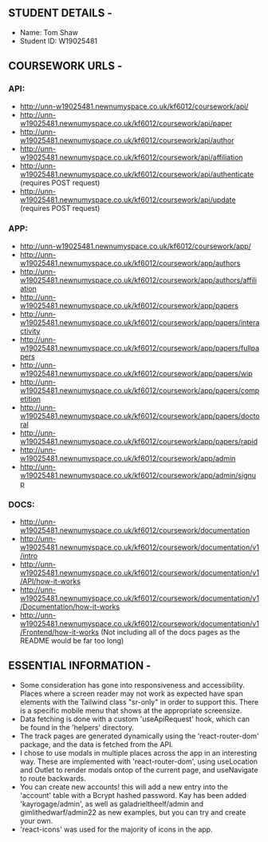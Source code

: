 ## STUDENT DETAILS -
- Name: Tom Shaw
- Student ID: W19025481

## COURSEWORK URLS -
### API:
- http://unn-w19025481.newnumyspace.co.uk/kf6012/coursework/api/
- http://unn-w19025481.newnumyspace.co.uk/kf6012/coursework/api/paper
- http://unn-w19025481.newnumyspace.co.uk/kf6012/coursework/api/author
- http://unn-w19025481.newnumyspace.co.uk/kf6012/coursework/api/affiliation
- http://unn-w19025481.newnumyspace.co.uk/kf6012/coursework/api/authenticate (requires POST request)
- http://unn-w19025481.newnumyspace.co.uk/kf6012/coursework/api/update (requires POST request)

### APP:
- http://unn-w19025481.newnumyspace.co.uk/kf6012/coursework/app/
- http://unn-w19025481.newnumyspace.co.uk/kf6012/coursework/app/authors
- http://unn-w19025481.newnumyspace.co.uk/kf6012/coursework/app/authors/affiliation
- http://unn-w19025481.newnumyspace.co.uk/kf6012/coursework/app/papers
- http://unn-w19025481.newnumyspace.co.uk/kf6012/coursework/app/papers/interactivity
- http://unn-w19025481.newnumyspace.co.uk/kf6012/coursework/app/papers/fullpapers
- http://unn-w19025481.newnumyspace.co.uk/kf6012/coursework/app/papers/wip
- http://unn-w19025481.newnumyspace.co.uk/kf6012/coursework/app/papers/competition
- http://unn-w19025481.newnumyspace.co.uk/kf6012/coursework/app/papers/doctoral
- http://unn-w19025481.newnumyspace.co.uk/kf6012/coursework/app/papers/rapid
- http://unn-w19025481.newnumyspace.co.uk/kf6012/coursework/app/admin
- http://unn-w19025481.newnumyspace.co.uk/kf6012/coursework/app/admin/signup

### DOCS:
- http://unn-w19025481.newnumyspace.co.uk/kf6012/coursework/documentation
- http://unn-w19025481.newnumyspace.co.uk/kf6012/coursework/documentation/v1/intro
- http://unn-w19025481.newnumyspace.co.uk/kf6012/coursework/documentation/v1/API/how-it-works
- http://unn-w19025481.newnumyspace.co.uk/kf6012/coursework/documentation/v1/Documentation/how-it-works
- http://unn-w19025481.newnumyspace.co.uk/kf6012/coursework/documentation/v1/Frontend/how-it-works
(Not including all of the docs pages as the README would be far too long)

## ESSENTIAL INFORMATION -
- Some consideration has gone into responsiveness and accessibility. Places where a screen reader may not work as expected have span elements with the Tailwind class "sr-only" in order to support this. There is a specific mobile menu that shows at the appropriate screensize.
- Data fetching is done with a custom 'useApiRequest' hook, which can be found in the 'helpers' directory.
- The track pages are generated dynamically using the 'react-router-dom' package, and the data is fetched from the API.
- I chose to use modals in multiple places across the app in an interesting way. These are implemented with 'react-router-dom', using useLocation and Outlet to render modals ontop of the current page, and useNavigate to route backwards.
- You can create new accounts! this will add a new entry into the 'account' table with a Bcrypt hashed password. Kay has been added 'kayrogage/admin', as well as galadrieltheelf/admin and gimlithedwarf/admin22 as new examples, but you can try and create your own.
- 'react-icons' was used for the majority of icons in the app.

